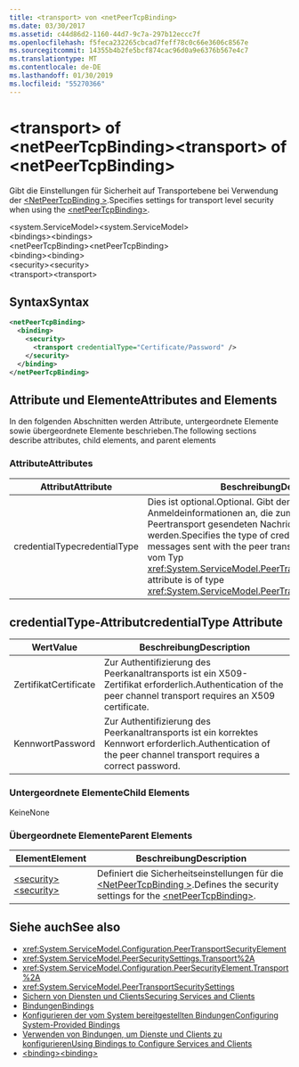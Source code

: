 ```yaml
---
title: <transport> von <netPeerTcpBinding>
ms.date: 03/30/2017
ms.assetid: c44d86d2-1160-44d7-9c7a-297b12eccc7f
ms.openlocfilehash: f5feca232265cbcad7feff78c0c66e3606c8567e
ms.sourcegitcommit: 14355b4b2fe5bcf874cac96d0a9e6376b567e4c7
ms.translationtype: MT
ms.contentlocale: de-DE
ms.lasthandoff: 01/30/2019
ms.locfileid: "55270366"
---
```

# <a name="transport-of-netpeertcpbinding"></a><span data-ttu-id="b3110-102">\<transport> of \<netPeerTcpBinding></span><span class="sxs-lookup"><span data-stu-id="b3110-102">\<transport> of \<netPeerTcpBinding></span></span>
<span data-ttu-id="b3110-103">Gibt die Einstellungen für Sicherheit auf Transportebene bei Verwendung der [ \<NetPeerTcpBinding >](../../../../../docs/framework/configure-apps/file-schema/wcf/netpeertcpbinding.md).</span><span class="sxs-lookup"><span data-stu-id="b3110-103">Specifies settings for transport level security when using the [\<netPeerTcpBinding>](../../../../../docs/framework/configure-apps/file-schema/wcf/netpeertcpbinding.md).</span></span>  
  
 <span data-ttu-id="b3110-104">\<system.ServiceModel></span><span class="sxs-lookup"><span data-stu-id="b3110-104">\<system.ServiceModel></span></span>  
<span data-ttu-id="b3110-105">\<bindings></span><span class="sxs-lookup"><span data-stu-id="b3110-105">\<bindings></span></span>  
<span data-ttu-id="b3110-106">\<netPeerTcpBinding></span><span class="sxs-lookup"><span data-stu-id="b3110-106">\<netPeerTcpBinding></span></span>  
<span data-ttu-id="b3110-107">\<binding></span><span class="sxs-lookup"><span data-stu-id="b3110-107">\<binding></span></span>  
<span data-ttu-id="b3110-108">\<security></span><span class="sxs-lookup"><span data-stu-id="b3110-108">\<security></span></span>  
<span data-ttu-id="b3110-109">\<transport></span><span class="sxs-lookup"><span data-stu-id="b3110-109">\<transport></span></span>  
  
## <a name="syntax"></a><span data-ttu-id="b3110-110">Syntax</span><span class="sxs-lookup"><span data-stu-id="b3110-110">Syntax</span></span>  
  
```xml  
<netPeerTcpBinding>
  <binding>
    <security>
      <transport credentialType="Certificate/Password" />
    </security>
  </binding>
</netPeerTcpBinding>
```  
  
## <a name="attributes-and-elements"></a><span data-ttu-id="b3110-111">Attribute und Elemente</span><span class="sxs-lookup"><span data-stu-id="b3110-111">Attributes and Elements</span></span>  
 <span data-ttu-id="b3110-112">In den folgenden Abschnitten werden Attribute, untergeordnete Elemente sowie übergeordnete Elemente beschrieben.</span><span class="sxs-lookup"><span data-stu-id="b3110-112">The following sections describe attributes, child elements, and parent elements</span></span>  
  
### <a name="attributes"></a><span data-ttu-id="b3110-113">Attribute</span><span class="sxs-lookup"><span data-stu-id="b3110-113">Attributes</span></span>  
  
|<span data-ttu-id="b3110-114">Attribut</span><span class="sxs-lookup"><span data-stu-id="b3110-114">Attribute</span></span>|<span data-ttu-id="b3110-115">Beschreibung</span><span class="sxs-lookup"><span data-stu-id="b3110-115">Description</span></span>|  
|---------------|-----------------|  
|<span data-ttu-id="b3110-116">credentialType</span><span class="sxs-lookup"><span data-stu-id="b3110-116">credentialType</span></span>|<span data-ttu-id="b3110-117">Dies ist optional.</span><span class="sxs-lookup"><span data-stu-id="b3110-117">Optional.</span></span> <span data-ttu-id="b3110-118">Gibt den Typ von Anmeldeinformationen an, die zum Überprüfen von über den Peertransport gesendeten Nachrichten verwendet werden.</span><span class="sxs-lookup"><span data-stu-id="b3110-118">Specifies the type of credentials used to verify messages sent with the peer transport.</span></span> <span data-ttu-id="b3110-119">Dieses Attribut ist vom Typ <xref:System.ServiceModel.PeerTransportCredentialType>.</span><span class="sxs-lookup"><span data-stu-id="b3110-119">This attribute is of type <xref:System.ServiceModel.PeerTransportCredentialType>.</span></span>|  
  
## <a name="credentialtype-attribute"></a><span data-ttu-id="b3110-120">credentialType-Attribut</span><span class="sxs-lookup"><span data-stu-id="b3110-120">credentialType Attribute</span></span>  
  
|<span data-ttu-id="b3110-121">Wert</span><span class="sxs-lookup"><span data-stu-id="b3110-121">Value</span></span>|<span data-ttu-id="b3110-122">Beschreibung</span><span class="sxs-lookup"><span data-stu-id="b3110-122">Description</span></span>|  
|-----------|-----------------|  
|<span data-ttu-id="b3110-123">Zertifikat</span><span class="sxs-lookup"><span data-stu-id="b3110-123">Certificate</span></span>|<span data-ttu-id="b3110-124">Zur Authentifizierung des Peerkanaltransports ist ein X509-Zertifikat erforderlich.</span><span class="sxs-lookup"><span data-stu-id="b3110-124">Authentication of the peer channel transport requires an X509 certificate.</span></span>|  
|<span data-ttu-id="b3110-125">Kennwort</span><span class="sxs-lookup"><span data-stu-id="b3110-125">Password</span></span>|<span data-ttu-id="b3110-126">Zur Authentifizierung des Peerkanaltransports ist ein korrektes Kennwort erforderlich.</span><span class="sxs-lookup"><span data-stu-id="b3110-126">Authentication of the peer channel transport requires a correct password.</span></span>|  
  
### <a name="child-elements"></a><span data-ttu-id="b3110-127">Untergeordnete Elemente</span><span class="sxs-lookup"><span data-stu-id="b3110-127">Child Elements</span></span>  
 <span data-ttu-id="b3110-128">Keine</span><span class="sxs-lookup"><span data-stu-id="b3110-128">None</span></span>  
  
### <a name="parent-elements"></a><span data-ttu-id="b3110-129">Übergeordnete Elemente</span><span class="sxs-lookup"><span data-stu-id="b3110-129">Parent Elements</span></span>  
  
|<span data-ttu-id="b3110-130">Element</span><span class="sxs-lookup"><span data-stu-id="b3110-130">Element</span></span>|<span data-ttu-id="b3110-131">Beschreibung</span><span class="sxs-lookup"><span data-stu-id="b3110-131">Description</span></span>|  
|-------------|-----------------|  
|[<span data-ttu-id="b3110-132">\<security></span><span class="sxs-lookup"><span data-stu-id="b3110-132">\<security></span></span>](../../../../../docs/framework/configure-apps/file-schema/wcf/security-of-netpeerbinding.md)|<span data-ttu-id="b3110-133">Definiert die Sicherheitseinstellungen für die [ \<NetPeerTcpBinding >](../../../../../docs/framework/configure-apps/file-schema/wcf/netpeertcpbinding.md).</span><span class="sxs-lookup"><span data-stu-id="b3110-133">Defines the security settings for the [\<netPeerTcpBinding>](../../../../../docs/framework/configure-apps/file-schema/wcf/netpeertcpbinding.md).</span></span>|  
  
## <a name="see-also"></a><span data-ttu-id="b3110-134">Siehe auch</span><span class="sxs-lookup"><span data-stu-id="b3110-134">See also</span></span>
- <xref:System.ServiceModel.Configuration.PeerTransportSecurityElement>
- <xref:System.ServiceModel.PeerSecuritySettings.Transport%2A>
- <xref:System.ServiceModel.Configuration.PeerSecurityElement.Transport%2A>
- <xref:System.ServiceModel.PeerTransportSecuritySettings>
- [<span data-ttu-id="b3110-135">Sichern von Diensten und Clients</span><span class="sxs-lookup"><span data-stu-id="b3110-135">Securing Services and Clients</span></span>](../../../../../docs/framework/wcf/feature-details/securing-services-and-clients.md)
- [<span data-ttu-id="b3110-136">Bindungen</span><span class="sxs-lookup"><span data-stu-id="b3110-136">Bindings</span></span>](../../../../../docs/framework/wcf/bindings.md)
- [<span data-ttu-id="b3110-137">Konfigurieren der vom System bereitgestellten Bindungen</span><span class="sxs-lookup"><span data-stu-id="b3110-137">Configuring System-Provided Bindings</span></span>](../../../../../docs/framework/wcf/feature-details/configuring-system-provided-bindings.md)
- [<span data-ttu-id="b3110-138">Verwenden von Bindungen, um Dienste und Clients zu konfigurieren</span><span class="sxs-lookup"><span data-stu-id="b3110-138">Using Bindings to Configure Services and Clients</span></span>](../../../../../docs/framework/wcf/using-bindings-to-configure-services-and-clients.md)
- [<span data-ttu-id="b3110-139">\<binding></span><span class="sxs-lookup"><span data-stu-id="b3110-139">\<binding></span></span>](../../../../../docs/framework/misc/binding.md)
